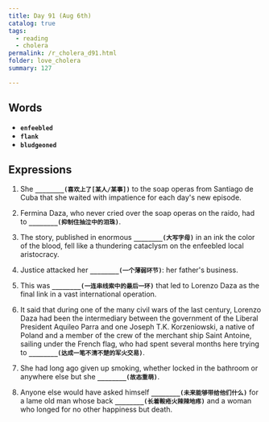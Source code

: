 ```yaml
---
title: Day 91 (Aug 6th)
catalog: true
tags: 
  - reading
  - cholera
permalink: /r_cholera_d91.html
folder: love_cholera
summary: 127

---
```


## Words

-   <b data-toggle="tooltip" data-original-title="{{site.data.glossary.enfeebled}}">`enfeebled`</b>
-   <b data-toggle="tooltip" data-original-title="{{site.data.glossary.flank}}">`flank`</b>
-   <b data-toggle="tooltip" data-original-title="{{site.data.glossary.bludgeoned}}">`bludgeoned`</b>



## Expressions

1.  She <b data-toggle="tooltip" data-original-title="{{site.data.answers.91_a}}">`________(喜欢上了[某人/某事])`</b> to the soap operas from Santiago de Cuba that she waited with impatience for each day's new episode.

2.  Fermina Daza, who never cried over the soap operas on the raido, had to <b data-toggle="tooltip" data-original-title="{{site.data.answers.91_b}}">`________(抑制住抽泣中的泪珠)`</b>.

3.  The story, published in enormous <b data-toggle="tooltip" data-original-title="{{site.data.answers.91_c}}">`________(大写字母)`</b> in an ink the color of the blood, fell like a thundering cataclysm on the enfeebled local aristocracy.

4.  Justice attacked her <b data-toggle="tooltip" data-original-title="{{site.data.answers.91_d}}">`________(一个薄弱环节)`</b>: her father's business.

5.  This was <b data-toggle="tooltip" data-original-title="{{site.data.answers.91_e}}">`________(一连串线索中的最后一环)`</b> that led to Lorenzo Daza as the final link in a vast international operation.

6.  It said that during one of the many civil wars of the last century, Lorenzo Daza had been the intermediary between the government of the Liberal President Aquileo Parra and one Joseph T.K. Korzeniowski, a native of Poland and a member of the crew of the merchant ship Saint Antoine, sailing under the French flag, who had spent several months here trying to <b data-toggle="tooltip" data-original-title="{{site.data.answers.91_f}}">`________(达成一笔不清不楚的军火交易)`</b>.

7.  She had long ago given up smoking, whether locked in the bathroom or anywhere else but she <b data-toggle="tooltip" data-original-title="{{site.data.answers.91_g}}">`________(故态重萌)`</b>.

8.  Anyone else would have asked himself <b data-toggle="tooltip" data-original-title="{{site.data.answers.91_h}}">`________(未来能够带给他们什么)`</b> for a lame old man whose back <b data-toggle="tooltip" data-original-title="{{site.data.answers.91_h2}}">`________(长着鞍疮火辣辣地疼)`</b> and a woman who longed for no other happiness but death.